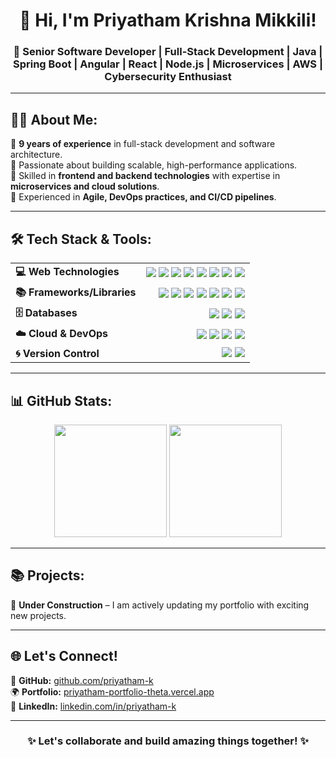 <h1 align="center">👋 Hi, I'm Priyatham Krishna Mikkili!</h1>  
<h3 align="center">🚀 Senior Software Developer | Full-Stack Development | Java | Spring Boot | Angular | React | Node.js | Microservices | AWS | Cybersecurity Enthusiast</h3>  

---

## 👨‍💻 About Me:  
🔹 **9 years of experience** in full-stack development and software architecture.  
🔹 Passionate about building scalable, high-performance applications.  
🔹 Skilled in **frontend and backend technologies** with expertise in **microservices and cloud solutions**.  
🔹 Experienced in **Agile, DevOps practices, and CI/CD pipelines**.  

---

## 🛠️ Tech Stack & Tools:  

<table align="center">
  <tr>
    <td><b>💻 Web Technologies</b></td>
    <td align="right">
      <img src="https://img.shields.io/badge/HTML5-E34F26?style=for-the-badge&logo=html5&logoColor=white"/>  
      <img src="https://img.shields.io/badge/CSS3-1572B6?style=for-the-badge&logo=css3&logoColor=white"/>  
      <img src="https://img.shields.io/badge/Bootstrap-7952B3?style=for-the-badge&logo=bootstrap&logoColor=white"/>  
      <img src="https://img.shields.io/badge/Tailwind_CSS-06B6D4?style=for-the-badge&logo=tailwindcss&logoColor=white"/>  
      <img src="https://img.shields.io/badge/JavaScript-F7DF1E?style=for-the-badge&logo=javascript&logoColor=black"/>  
      <img src="https://img.shields.io/badge/TypeScript-007ACC?style=for-the-badge&logo=typescript&logoColor=white"/>  
      <img src="https://img.shields.io/badge/Node.js-43853D?style=for-the-badge&logo=node.js&logoColor=white"/>  
      <img src="https://img.shields.io/badge/Material_UI-007FFF?style=for-the-badge&logo=mui&logoColor=white"/>  
    </td>
  </tr>
  <tr>
    <td><b>📚 Frameworks/Libraries</b></td>
    <td align="right">
      <img src="https://img.shields.io/badge/Angular-DD0031?style=for-the-badge&logo=angular&logoColor=white"/>  
      <img src="https://img.shields.io/badge/React-61DAFB?style=for-the-badge&logo=react&logoColor=black"/>  
      <img src="https://img.shields.io/badge/Redux-764ABC?style=for-the-badge&logo=redux&logoColor=white"/>  
      <img src="https://img.shields.io/badge/Express.js-404D59?style=for-the-badge"/>  
      <img src="https://img.shields.io/badge/Java-ED8B00?style=for-the-badge&logo=openjdk&logoColor=white"/>  
      <img src="https://img.shields.io/badge/Spring_Boot-6DB33F?style=for-the-badge&logo=spring-boot&logoColor=white"/>  
      <img src="https://img.shields.io/badge/Microservices-000000?style=for-the-badge&logo=microgen&logoColor=white"/>  
    </td>
  </tr>
  <tr>
    <td><b>🗄️ Databases</b></td>
    <td align="right">
      <img src="https://img.shields.io/badge/MongoDB-4EA94B?style=for-the-badge&logo=mongodb&logoColor=white"/>  
      <img src="https://img.shields.io/badge/MySQL-4479A1?style=for-the-badge&logo=mysql&logoColor=white"/>  
      <img src="https://img.shields.io/badge/PostgreSQL-316192?style=for-the-badge&logo=postgresql&logoColor=white"/>  
    </td>
  </tr>
  <tr>
    <td><b>☁️ Cloud & DevOps</b></td>
    <td align="right">
      <img src="https://img.shields.io/badge/AWS-232F3E?style=for-the-badge&logo=amazon-aws&logoColor=white"/>  
      <img src="https://img.shields.io/badge/Docker-2496ED?style=for-the-badge&logo=docker&logoColor=white"/>  
      <img src="https://img.shields.io/badge/Kubernetes-326CE5?style=for-the-badge&logo=kubernetes&logoColor=white"/>  
      <img src="https://img.shields.io/badge/Jenkins-D24939?style=for-the-badge&logo=jenkins&logoColor=white"/>  
    </td>
  </tr>
  <tr>
    <td><b>🌀 Version Control</b></td>
    <td align="right">
      <img src="https://img.shields.io/badge/Git-F05032?style=for-the-badge&logo=git&logoColor=white"/>  
      <img src="https://img.shields.io/badge/SVN-809CC9?style=for-the-badge&logo=subversion&logoColor=white"/>  
    </td>
  </tr>
</table>

---

## 📊 GitHub Stats:  
<div align="center">  
  <b><img height="180em" src="https://github-readme-stats.vercel.app/api?username=priyatham-k&show_icons=true&theme=radical&count_private=true"/></b>  
  <b><img height="180em" src="https://github-readme-stats.vercel.app/api/top-langs/?username=priyatham-k&layout=compact&theme=radical"/></b>  
</div>  

---

## 📚 Projects:  

🚧 **Under Construction** – I am actively updating my portfolio with exciting new projects.  

---

## 🌐 Let's Connect!  

🔗 **GitHub:** [github.com/priyatham-k](https://github.com/priyatham-k)  
🌍 **Portfolio:** [priyatham-portfolio-theta.vercel.app](https://priyatham-portfolio-theta.vercel.app/)  
💼 **LinkedIn:** [linkedin.com/in/priyatham-k](https://www.linkedin.com/in/priyatham-k/)  

---

<h3 align="center">✨ Let's collaborate and build amazing things together! ✨</h3>  
